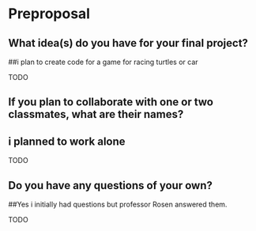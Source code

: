 # Preproposal

## What idea(s) do you have for your final project?
##i plan to create code for a game for racing turtles or car

TODO

## If you plan to collaborate with one or two classmates, what are their names?
## i planned to work alone
TODO

## Do you have any questions of your own?
##Yes i initially had questions but professor Rosen answered them.

TODO
